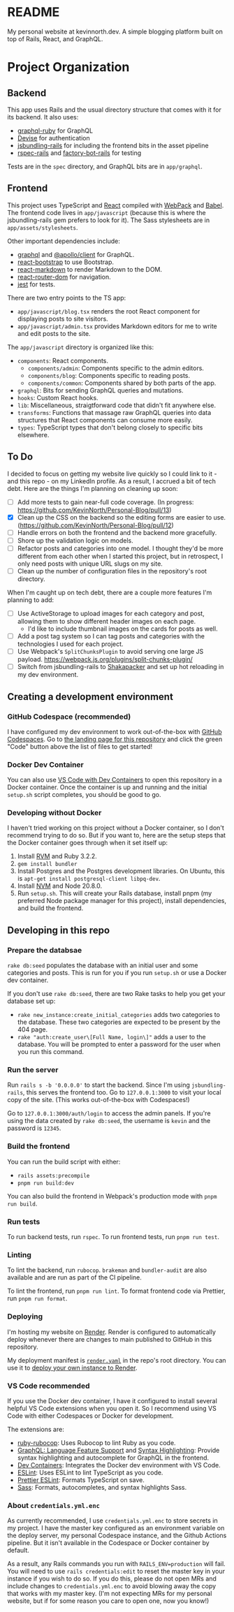 # README

My personal website at kevinnorth.dev. A simple blogging platform built on top of Rails, React, and GraphQL.

# Project Organization

## Backend

This app uses Rails and the usual directory structure that comes with it for its backend. It also uses:

 - [graphql-ruby](https://github.com/rmosolgo/graphql-ruby) for GraphQL
 - [Devise](https://github.com/heartcombo/devise) for authentication
 - [jsbundling-rails](https://github.com/rails/jsbundling-rails) for including the frontend bits in the asset pipeline
 - [rspec-rails](https://github.com/rspec/rspec-rails) and [factory-bot-rails](https://github.com/thoughtbot/factory_bot_rails) for testing

Tests are in the `spec` directory, and GraphQL bits are in `app/graphql`.

## Frontend

This project uses TypeScript and [React](https://react.dev/) compiled with [WebPack](https://webpack.js.org/) and [Babel](https://babeljs.io/). The frontend code lives in `app/javascript` (because this is where the jsbundling-rails gem prefers to look for it). The Sass stylesheets are in `app/assets/stylesheets`.

Other important dependencies include:

 - [graphql](https://github.com/graphql/graphql-js) and [@apollo/client](https://www.apollographql.com/docs/react/) for GraphQL.
 - [react-bootstrap](https://react-bootstrap.netlify.app/) to use Bootstrap.
 - [react-markdown](https://github.com/remarkjs/react-markdown) to render Markdown to the DOM.
 - [react-router-dom](https://reactrouter.com/en/main) for navigation.
 - [jest](https://jestjs.io/) for tests.

There are two entry points to the TS app:

 - `app/javascript/blog.tsx` renders the root React component for displaying posts to site visitors.
 - `app/javascript/admin.tsx` provides Markdown editors for me to write and edit posts to the site.

The `app/javascript` directory is organized like this:

 - `components`: React components.
   - `components/admin`: Components specific to the admin editors.
   - `components/blog`: Components specific to reading posts.
   - `components/common`: Components shared by both parts of the app.
 - `graphql`: Bits for sending GraphQL queries and mutations.
 - `hooks`: Custom React hooks.
 - `lib`: Miscellaneous, straigtforward code that didn't fit anywhere else.
 - `transforms`: Functions that massage raw GraphQL queries into data structures that React components can consume more easily.
 - `types`: TypeScript types that don't belong closely to specific bits elsewhere.

## To Do

I decided to focus on getting my website live quickly so I could link to it - and this repo - on my LinkedIn profile. As a result, I accrued a bit of tech debt. Here are the things I'm planning on cleaning up soon:

 - [ ] Add more tests to gain near-full code coverage. (In progress: https://github.com/KevinNorth/Personal-Blog/pull/13)
 - [X] Clean up the CSS on the backend so the editing forms are easier to use. (https://github.com/KevinNorth/Personal-Blog/pull/12)
 - [ ] Handle errors on both the frontend and the backend more gracefully.
 - [ ] Shore up the validation logic on models.
 - [ ] Refactor posts and categories into one model. I thought they'd be more different from each other when I started this project, but in retrospect, I only need posts with unique URL slugs on my site.
 - [ ] Clean up the number of configuration files in the repository's root directory.

When I'm caught up on tech debt, there are a couple more features I'm planning to add:
 
 - [ ] Use ActiveStorage to upload images for each category and post, allowing them to show different header images on each page.
   - I'd like to include thumbnail images on the cards for posts as well.
 - [ ] Add a post tag system so I can tag posts and categories with the technologies I used for each project.
 - [ ] Use Webpack's `SplitChunksPlugin` to avoid serving one large JS payload. https://webpack.js.org/plugins/split-chunks-plugin/
 - [ ] Switch from jsbundling-rails to [Shakapacker](https://github.com/shakacode/shakapacker) and set up hot reloading in my dev environment.

## Creating a development environment

### GitHub Codespace (recommended)

I have configured my dev environment to work out-of-the-box with [GitHub Codespaces](https://docs.github.com/en/codespaces/overview). Go to [the landing page for this repository](https://github.com/KevinNorth/Personal-Blog) and click the green "Code" button above the list of files to get started!

### Docker Dev Container

You can also use [VS Code with Dev Containers](https://code.visualstudio.com/docs/devcontainers/containers) to open this repository in a Docker container. Once the container is up and running and the initial `setup.sh` script completes, you should be good to go.

### Developing without Docker

I haven't tried working on this project without a Docker container, so I don't recommend trying to do so. But if you want to, here are the setup steps that the Docker container goes through when it set itself up:

 1. Install [RVM](https://rvm.io/) and Ruby 3.2.2.
 2. `gem install bundler`
 3. Install Postgres and the Postgres development libraries. On Ubuntu, this is `apt-get install postgresql-client libpq-dev`.
 4. Install [NVM](https://github.com/nvm-sh/nvm) and Node 20.8.0.
 5. Run `setup.sh`. This will create your Rails database, install pnpm (my preferred Node package manager for this project), install dependencies, and build the frontend.

## Developing in this repo

### Prepare the databsae

`rake db:seed` populates the database with an initial user and some categories and posts. This is run for you if you run `setup.sh` or use a Docker dev container.

If you don't use `rake db:seed`, there are two Rake tasks to help you get your database set up:

 - `rake new_instance:create_initial_categories` adds two categories to the database. These two categories are expected to be present by the 404 page.
 - `rake "auth:create_user\[Full Name, login\]"` adds a user to the database. You will be prompted to enter a password for the user when you run this command.

### Run the server

Run `rails s -b '0.0.0.0'` to start the backend. Since I'm using `jsbundling-rails`, this serves the frontend too. Go to `127.0.0.1:3000` to visit your local copy of the site. (This works out-of-the-box with Codespaces!)

Go to `127.0.0.1:3000/auth/login` to access the admin panels. If you're using the data created by `rake db:seed`, the username is `kevin` and the password is `12345`.

### Build the frontend

You can run the build script with either:

 - `rails assets:precompile`
 - `pnpm run build:dev`

You can also build the frontend in Webpack's production mode with `pnpm run build`.

### Run tests

To run backend tests, run `rspec`. To run frontend tests, run `pnpm run test`.

### Linting

To lint the backend, run `rubocop`. `brakeman` and `bundler-audit` are also available and are run as part of the CI pipeline.

To lint the frontend, run `pnpm run lint`. To format frontend code via Prettier, run `pnpm run format`.

### Deploying

I'm hosting my website on [Render](https://render.com/). Render is configured to automatically deploy whenever there are changes to main published to GitHub in this repository.

My deployment manifest is [`render.yaml`](https://github.com/KevinNorth/Personal-Blog/blob/main/render.yaml) in the repo's root directory. You can use it to [deploy your own instance to Render](https://render.com/docs/deploy-rails).

### VS Code recommended

If you use the Docker dev container, I have it configured to install several helpful VS Code extensions when you open it. So I recommend using VS Code with either Codespaces or Docker for development.

The extensions are:

 - [ruby-rubocop](https://marketplace.visualstudio.com/items?itemName=misogi.ruby-rubocop): Uses Rubocop to lint Ruby as you code.
 - [GraphQL: Language Feature Support](https://marketplace.visualstudio.com/items?itemName=GraphQL.vscode-graphql) and [Syntax Highlighting](https://marketplace.visualstudio.com/items?itemName=GraphQL.vscode-graphql-syntax): Provide syntax highlighting and autocomplete for GraphQL in the frontend.
 - [Dev Containers](https://marketplace.visualstudio.com/items?itemName=ms-vscode-remote.remote-containers): Integrates the Docker dev environment with VS Code.
 - [ESLint](https://marketplace.visualstudio.com/items?itemName=dbaeumer.vscode-eslint): Uses ESLint to lint TypeScript as you code.
 - [Prettier ESLint](https://marketplace.visualstudio.com/items?itemName=rvest.vs-code-prettier-eslint): Formats TypeScript on save.
 - [Sass](https://marketplace.visualstudio.com/items?itemName=Syler.sass-indented): Formats, autocompletes, and syntax highlights Sass.

### About `credentials.yml.enc`

As currently recommended, I use `credentials.yml.enc` to store secrets in my project. I have the master key configured as an environment variable on the deploy server, my personal Codespace instance, and the Github Actions pipeline. But it isn't available in the Codespace or Docker container by default.

As a result, any Rails commands you run with `RAILS_ENV=production` will fail. You will need to use `rails credentials:edit` to reset the master key in your instance if you wish to do so. If you do this, please do not open MRs and include changes to `credentials.yml.enc` to avoid blowing away the copy that works with my master key. (I'm not expecting MRs for my personal website, but if for some reason you care to open one, now you know!)
